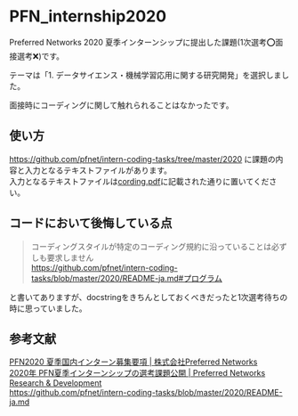 # PFN_internship2020
Preferred Networks 2020 夏季インターンシップに提出した課題(1次選考⭕️面接選考❌)です。


テーマは「1. データサイエンス・機械学習応用に関する研究開発」を選択しました。

面接時にコーディングに関して触れられることはなかったです。

## 使い方
https://github.com/pfnet/intern-coding-tasks/tree/master/2020 に課題の内容と入力となるテキストファイルがあります。  
入力となるテキストファイルは[cording.pdf](https://github.com/A03ki/PFN_internship2020/blob/master/coding.pdf)に記載された通りに置いてください。

## コードにおいて後悔している点
> コーディングスタイルが特定のコーディング規約に沿っていることは必ずしも要求しません  
> https://github.com/pfnet/intern-coding-tasks/blob/master/2020/README-ja.md#プログラム

と書いてありますが、docstringをきちんとしておくべきだったと1次選考待ちの時に思っていました。

## 参考文献
[PFN2020 夏季国内インターン募集要項 | 株式会社Preferred Networks](https://preferred.jp/ja/news/internship2020/)  
[2020年 PFN夏季インターンシップの選考課題公開 | Preferred Networks Research & Development](https://tech.preferred.jp/ja/blog/internship-coding-task-2020/)  
https://github.com/pfnet/intern-coding-tasks/blob/master/2020/README-ja.md
